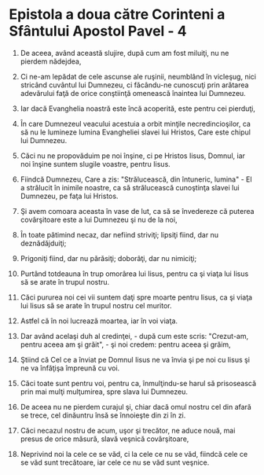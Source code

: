 # Epistola a doua c&#259;tre Corinteni a Sf&#226;ntului Apostol Pavel - 4

1. De aceea, având această slujire, după cum am fost miluiţi, nu ne pierdem nădejdea, 

2. Ci ne-am lepădat de cele ascunse ale ruşinii, neumblând în vicleşug, nici stricând cuvântul lui Dumnezeu, ci făcându-ne cunoscuţi prin arătarea adevărului faţă de orice conştiinţă omenească înaintea lui Dumnezeu. 

3. Iar dacă Evanghelia noastră este încă acoperită, este pentru cei pierduţi, 

4. În care Dumnezeul veacului acestuia a orbit minţile necredincioşilor, ca să nu le lumineze lumina Evangheliei slavei lui Hristos, Care este chipul lui Dumnezeu. 

5. Căci nu ne propovăduim pe noi înşine, ci pe Hristos Iisus, Domnul, iar noi înşine suntem slugile voastre, pentru Iisus. 

6. Fiindcă Dumnezeu, Care a zis: "Strălucească, din întuneric, lumina" - El a strălucit în inimile noastre, ca să strălucească cunoştinţa slavei lui Dumnezeu, pe faţa lui Hristos. 

7. Şi avem comoara aceasta în vase de lut, ca să se învedereze că puterea covârşitoare este a lui Dumnezeu şi nu de la noi, 

8. În toate pătimind necaz, dar nefiind striviţi; lipsiţi fiind, dar nu deznădăjduiţi; 

9. Prigoniţi fiind, dar nu părăsiţi; doborâţi, dar nu nimiciţi; 

10. Purtând totdeauna în trup omorârea lui Iisus, pentru ca şi viaţa lui Iisus să se arate în trupul nostru. 

11. Căci pururea noi cei vii suntem daţi spre moarte pentru Iisus, ca şi viaţa lui Iisus să se arate în trupul nostru cel muritor. 

12. Astfel că în noi lucrează moartea, iar în voi viaţa. 

13. Dar având acelaşi duh al credinţei, - după cum este scris: "Crezut-am, pentru aceea am şi grăit", - şi noi credem: pentru aceea şi grăim, 

14. Ştiind că Cel ce a înviat pe Domnul Iisus ne va învia şi pe noi cu Iisus şi ne va înfăţişa împreună cu voi. 

15. Căci toate sunt pentru voi, pentru ca, înmulţindu-se harul să prisosească prin mai mulţi mulţumirea, spre slava lui Dumnezeu. 

16. De aceea nu ne pierdem curajul şi, chiar dacă omul nostru cel din afară se trece, cel dinăuntru însă se înnoieşte din zi în zi. 

17. Căci necazul nostru de acum, uşor şi trecător, ne aduce nouă, mai presus de orice măsură, slavă veşnică covârşitoare, 

18. Neprivind noi la cele ce se văd, ci la cele ce nu se văd, fiindcă cele ce se văd sunt trecătoare, iar cele ce nu se văd sunt veşnice. 

